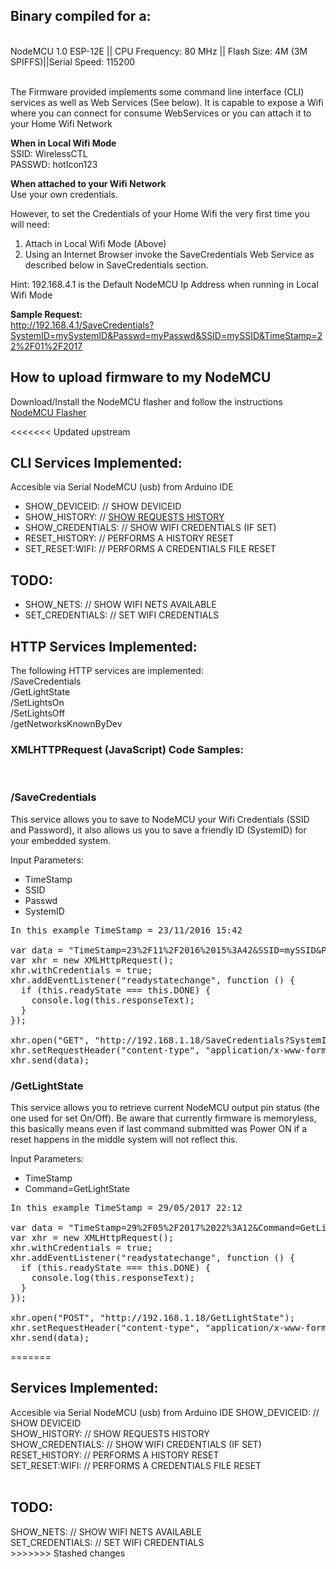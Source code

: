 <h2>Binary compiled for a: </h2>
<br>NodeMCU 1.0 ESP-12E || CPU Frequency: 80 MHz || Flash Size: 4M (3M SPIFFS)||Serial Speed: 115200<br><br>

The Firmware provided implements some command line interface (CLI) services as well as Web Services (See below). It is capable to expose a Wifi where you can connect for consume WebServices or you can attach it to your Home Wifi Network<br>

<b>When in Local Wifi Mode</b><br>
SSID: WirelessCTL<br>
PASSWD: hotIcon123<br>

<b>When attached to your Wifi Network</b><br>
Use your own credentials.<br>

However, to set the Credentials of your Home Wifi the very first time you will need:<br>
1) Attach in Local Wifi Mode (Above)<br>
2) Using an Internet Browser invoke the SaveCredentials Web Service as described below in 
SaveCredentials section.<br>

Hint: 192.168.4.1 is the Default NodeMCU Ip Address when running in Local Wifi Mode<br>

<b>Sample Request:</b><br>
http://192.168.4.1/SaveCredentials?SystemID=mySystemID&Passwd=myPasswd&SSID=mySSID&TimeStamp=22%2F01%2F2017<br>




<h2>How to upload firmware to my NodeMCU</h2>
Download/Install the NodeMCU flasher and follow the instructions<br>
<a href="https://github.com/nodemcu/nodemcu-flasher">NodeMCU Flasher</a>


<<<<<<< Updated upstream
<h2>CLI Services Implemented:</h2>     
Accesible via Serial NodeMCU (usb) from Arduino IDE<br>
<ul>
<li>SHOW_DEVICEID:          //  SHOW DEVICEID</li>
<li>SHOW_HISTORY:           //  <a href="https://github.com/eeijcea/WirelessCTL/blob/master/Firmware/SHOW_HISTORY.png">SHOW REQUESTS HISTORY</a></li> 
<li>SHOW_CREDENTIALS:       //  SHOW WIFI CREDENTIALS (IF SET)</li>
<li>RESET_HISTORY:          //  PERFORMS A HISTORY RESET</li>
<li>SET_RESET:WIFI:         //  PERFORMS A CREDENTIALS FILE RESET</li>
</ul>

<h2>TODO:</h2>
<ul>
<li>SHOW_NETS:              //  SHOW WIFI NETS AVAILABLE</li>
<li>SET_CREDENTIALS:        //  SET WIFI CREDENTIALS</li>
</ul>


<h2>HTTP Services Implemented:</h2>

The following HTTP services are implemented: <br>
  /SaveCredentials       <br>
  /GetLightState         <br>
  /SetLightsOn           <br>
  /SetLightsOff          <br>
  /getNetworksKnownByDev <br>


<h3>XMLHTTPRequest (JavaScript) Code Samples:</h3><br>

<h3><b>/SaveCredentials</b></h3>
<p>This service allows you to save to NodeMCU your Wifi Credentials (SSID and Password), it also allows us you to save a friendly ID (SystemID) for your embedded system.</p><p>Input Parameters:</p>
<ul>
<li>TimeStamp</li>
<li>SSID</li>
<li>Passwd</li>
<li>SystemID</li>
</ul>

<pre>
In this example TimeStamp = 23/11/2016 15:42

var data = "TimeStamp=23%2F11%2F2016%2015%3A42&SSID=mySSID&Passwd=myPasswd&SystemID=mySystemID";
var xhr = new XMLHttpRequest();
xhr.withCredentials = true;
xhr.addEventListener("readystatechange", function () {
  if (this.readyState === this.DONE) {
    console.log(this.responseText);
  }
});

xhr.open("GET", "http://192.168.1.18/SaveCredentials?SystemID=mySystemID&Passwd=myPasswd&SSID=mySSID&TimeStamp=22%2F01%2F2017");
xhr.setRequestHeader("content-type", "application/x-www-form-urlencoded");
xhr.send(data);
</pre>

<h3><b>/GetLightState</b></h3>
<p>This service allows you to retrieve current NodeMCU output pin status (the one used for set On/Off). Be aware that currently firmware is memoryless, this basically means even if last command submitted was Power ON if a reset happens in the middle system will not reflect this.</p>
<p>Input Parameters:</p>
<ul>
<li>TimeStamp</li>
<li>Command=GetLightState</li>
</ul>

<pre>
In this example TimeStamp = 29/05/2017 22:12

var data = "TimeStamp=29%2F05%2F2017%2022%3A12&Command=GetLightState";
var xhr = new XMLHttpRequest();
xhr.withCredentials = true;
xhr.addEventListener("readystatechange", function () {
  if (this.readyState === this.DONE) {
    console.log(this.responseText);
  }
});

xhr.open("POST", "http://192.168.1.18/GetLightState");
xhr.setRequestHeader("content-type", "application/x-www-form-urlencoded");
xhr.send(data);
</pre>

=======
<h2>Services Implemented:</h2>     
Accesible via Serial NodeMCU (usb) from Arduino IDE
SHOW_DEVICEID:          //  SHOW DEVICEID<br>
SHOW_HISTORY:           //  SHOW REQUESTS HISTORY<br>
SHOW_CREDENTIALS:       //  SHOW WIFI CREDENTIALS (IF SET)<br>
RESET_HISTORY:          //  PERFORMS A HISTORY RESET <br>
SET_RESET:WIFI:         //  PERFORMS A CREDENTIALS FILE RESET<br>
<br>

<h2>TODO:</h2>
SHOW_NETS:              //  SHOW WIFI NETS AVAILABLE<br>
SET_CREDENTIALS:        //  SET WIFI CREDENTIALS <br>
>>>>>>> Stashed changes
